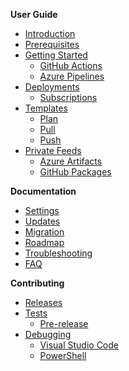 **User Guide**

* [Introduction](https://github.com/azure/azops/wiki/introduction)
* [Prerequisites](https://github.com/azure/azops/wiki/prerequisites)
* [Getting Started](https://github.com/azure/azops/wiki/getting-started)
  * [GitHub Actions](https://github.com/azure/azops/wiki/github-actions)
  * [Azure Pipelines](https://github.com/azure/azops/wiki/azure-pipelines)
* [Deployments](https://github.com/azure/azops/wiki/deployments)
  * [Subscriptions](https://github.com/azure/azops/wiki/subscriptions)
* [Templates](https://github.com/azure/azops/wiki/templates)
  * [Plan](https://github.com/azure/azops/wiki/plan)
  * [Pull](https://github.com/azure/azops/wiki/pull)
  * [Push](https://github.com/azure/azops/wiki/push)
* [Private Feeds](https://github.com/azure/azops/wiki/private-feeds)
  * [Azure Artifacts](https://github.com/azure/azops/wiki/azure-artifacts)
  * [GitHub Packages](https://github.com/azure/azops/wiki/github-packages)

**Documentation**

* [Settings](https://github.com/azure/azops/wiki/settings)
* [Updates](https://github.com/azure/azops/wiki/updates)
* [Migration](https://github.com/azure/azops/wiki/migration)
* [Roadmap](https://github.com/azure/azops/wiki/roadmap)
* [Troubleshooting](https://github.com/azure/azops/wiki/troubleshooting)
* [FAQ](https://github.com/azure/azops/wiki/frequently-asked-questions)

**Contributing**

* [Releases](https://github.com/azure/azops/wiki/releases)
* [Tests](https://github.com/azure/azops/wiki/tests)
  * [Pre-release](https://github.com/azure/azops/wiki/pre-release)
* [Debugging](https://github.com/azure/azops/wiki/debugging)
  * [Visual Studio Code](https://github.com/azure/azops/wiki/visual-studio-code)
  * [PowerShell](https://github.com/azure/azops/wiki/powershell)
